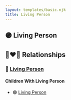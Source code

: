 ```yaml
---
layout: templates/basic.njk
title: Living Person
---
```

## 🟣 Living Person


## 👩‍❤️‍👨 Relationships

### 🔵 [Living Person](/people/3/32628546)

#### Children With Living Person
* 🟣 [Living Person](/people/5/52175257)